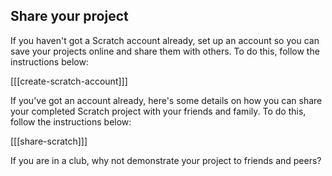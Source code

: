 ## Share your project

If you haven't got a Scratch account already, set up an account so you can save your projects online and share them with others. To do this, follow the instructions below: 

[[[create-scratch-account]]]

If you've got an account already, here's some details on how you can share your completed Scratch project with your friends and family. To do this, follow the instructions below:

[[[share-scratch]]]

If you are in a club, why not demonstrate your project to friends and peers?

